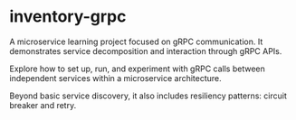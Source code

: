 # inventory-grpc
A microservice learning project focused on gRPC communication. It demonstrates service decomposition and interaction through gRPC APIs.  
  
Explore how to set up, run, and experiment with gRPC calls between independent services within a microservice architecture.  
  
Beyond basic service discovery, it also includes resiliency patterns: circuit breaker and retry.
